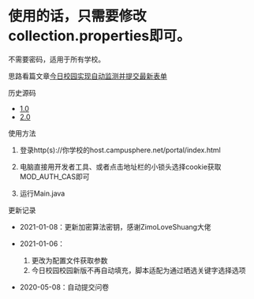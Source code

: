 # 使用的话，只需要修改collection.properties即可。

不需要密码，适用于所有学校。

思路看篇文章[今日校园实现自动监测并提交最新表单](https://meethigher.top/blog/2020/cpdaily-automation/)

历史源码

* [1.0](https://github.com/meethigher/cpdaily-submit/tree/1.0)
* [2.0](https://github.com/meethigher/cpdaily-submit/tree/2.0)

使用方法

1. 登录http(s)://你学校的host.campusphere.net/portal/index.html

2. 电脑直接用开发者工具、或者点击地址栏的小锁头选择cookie获取MOD_AUTH_CAS即可
3. 运行Main.java

更新记录

* 2021-01-08：更新加密算法密钥，感谢ZimoLoveShuang大佬

* 2021-01-06：
  1. 更改为配置文件获取参数
  2. 今日校园校园新版不再自动填充，脚本适配为通过晒选关键字选择选项

* 2020-05-08：自动提交问卷